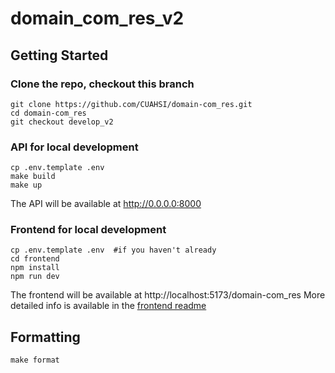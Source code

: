 # domain_com_res_v2

## Getting Started

### Clone the repo, checkout this branch
```console
git clone https://github.com/CUAHSI/domain-com_res.git
cd domain-com_res
git checkout develop_v2
```

### API for local development
```console
cp .env.template .env
make build
make up
```
The API will be available at http://0.0.0.0:8000

### Frontend for local development
```console
cp .env.template .env  #if you haven't already
cd frontend
npm install
npm run dev
```
The frontend will be available at http://localhost:5173/domain-com_res
More detailed info is available in the [frontend readme](frontend/README.md)

## Formatting
```console
make format
```